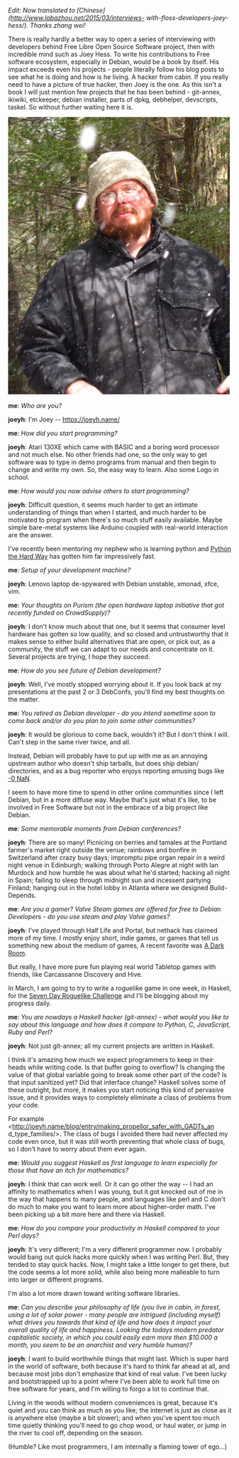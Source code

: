 <!-- 
.. title: Interviews with FLOSS developers: Joey Hess
.. slug: interviews-with-floss-developers-joey-hess
.. date: 2015-02-28 21:27:17 UTC+02:00
.. tags: joeyh, debian, floss, hacker, interviews
.. link: 
.. description: 
.. type: text
-->

_Edit: Now translated to [Chinese](http://www.labazhou.net/2015/03/interviews-
with-floss-developers-joey-hess/). Thanks zhang wei!_

There is really hardly a better way to open a series of interviewing with
developers behind Free Libre Open Source Software project, then with
incredible mind such as Joey Hess. To write his contributions to Free software
ecosystem, especially in Debian, would be a book by itself. His impact exceeds
even his projects - people literally follow his blog posts to see what he is
doing and how is he living. A hacker from cabin. If you really need to have a
picture of true hacker, then Joey is the one. As this isn't a book I will just
mention few projects that he has been behind - git-annex, ikiwiki, etckeeper,
debian installer, parts of dpkg, debhelper, devscripts, taskel. So without
further waiting here it is.

<!-- TEASER_END -->

![Picture of Joey Hess](../images/joeyh.jpg)

**me**: _Who are you?_

**joeyh**: I'm Joey -- <https://joeyh.name/>

**me**: _How did you start programming?_

**joeyh**: Atari 130XE which came with BASIC and a boring word processor and not much else. No other friends had one, so the only way to get software was to type in demo programs from manual and then begin to change and write my own. So, the easy way to learn. Also some Logo in school.

**me**: _How would you now advise others to start programming?_

**joeyh**: Difficult question, it seems much harder to get an intimate understanding of things than when I started, and much harder to be motivated to program when there's so much stuff easily available. Maybe simple bare-metal systems like Arduino coupled with real-world interaction are the answer.

I've recently been mentoring my nephew who is learning python and [Python the
Hard Way](http://learnpythonthehardway.org/) has gotten him far impressively
fast.

**me**: _Setup of your development machine?_

**joeyh**: Lenovo laptop de-spywared with Debian unstable, xmonad, xfce, vim.

**me**: _Your thoughts on Purism (the open hardware laptop initiative that got recently funded on CrowdSupply)?_

**joeyh**: I don't know much about that one, but it seems that consumer level hardware has gotten so low quality, and so closed and untrustworthy that it makes sense to either build alternatives that are open, or pick out, as a community, the stuff we can adapt to our needs and concentrate on it. Several projects are trying, I hope they succeed.

**me**: _How do you see future of Debian development?_

**joeyh**: Well, I've mostly stopped worrying about it. If you look back at my presentations at the past 2 or 3 DebConfs, you'll find my best thoughts on the matter.

**me**: _You retired as Debian developer - do you intend sometime soon to come back and/or do you plan to join some other communities?_

**joeyh**: It would be glorious to come back, wouldn't it? But I don't think I will. Can't step in the same river twice, and all.

Instead, Debian will probably have to put up with me as an annoying upstream
author who doesn't ship tarballs, but does ship debian/ directories, and as a
bug reporter who enjoys reporting amusing bugs like [-0
NaN](http://bugs.debian.org/778800).

I seem to have more time to spend in other online communities since I left
Debian, but in a more diffuse way. Maybe that's just what it's like, to be
involved in Free Software but not in the embrace of a big project like Debian.

**me**: _Some memorable moments from Debian conferences?_

**joeyh**: There are so many! Picnicing on berries and tamales at the Portland farmer's market right outside the venue; rainbows and bonfire in Switzerland after crazy busy days; impromptu pipe organ repair in a weird night venue in Edinburgh; walking through Porto Alegre at night with Ian Murdock and how humble he was about what he'd started; hacking all night in Spain; failing to sleep through midnight sun and incessent partying Finland; hanging out in the hotel lobby in Atlanta where we designed Build-Depends.

**me**: _Are you a gamer? Valve Steam games are offered for free to Debian Developers - do you use steam and play Valve games?_

**joeyh**: I've played through Half Life and Portal, but nethack has claimed more of my time. I mostly enjoy short, indie games, or games that tell us something new about the medium of games, A recent favorite was [A Dark Room](http://adarkroom.doublespeakgames.com/).

But really, I have more pure fun playing real world Tabletop games with
friends, like Carcassanne Discovery and Hive.

In March, I am going to try to write a roguelike game in one week, in Haskell,
for the [Seven Day Roguelike Challenge](http://7drl.org/) and I'll be blogging
about my progress daily.

**me**: _You are nowdays a Haskell hacker (git-annex) - what would you like to say about this language and how does it compare to Python, C, JavaScript, Ruby and Perl?_

**joeyh**: Not just git-annex; all my current projects are written in Haskell.

I think it's amazing how much we expect programmers to keep in their heads
while writing code. Is that buffer going to overflow? Is changing the value of
that global variable going to break some other part of the code? Is that input
sanitized yet? Did that interface change? Haskell solves some of these
outright, but more, it makes you start noticing this kind of pervasive issue,
and it provides ways to completely eliminate a class of problems from your
code.

For example <http://joeyh.name/blog/entry/making_propellor_safer_with_GADTs_an
d_type_families/>. The class of bugs I avoided there had never affected my
code even once, but it was still worth preventing that whole class of bugs, so
I don't have to worry about them ever again.

**me**: _Would you suggest Haskell as first language to learn especially for those that have an itch for mathematics?_

**joeyh**: I think that can work well. Or it can go other the way -- I had an affinity to mathematics when I was young, but it got knocked out of me in the way that happens to many people, and languages like perl and C don't do much to make you want to learn more about higher-order math. I've been picking up a bit more here and there via Haskell.

**me**: _How do you compare your productivity in Haskell compared to your Perl days?_

**joeyh**: It's very different; I'm a very different programmer now. I probably would bang out quick hacks more quickly when I was writing Perl. But, they tended to stay quick hacks. Now, I might take a little longer to get there, but the code seems a lot more solid, while also being more malleable to turn into larger or different programs.

I'm also a lot more drawn toward writing software libraries.

**me**: _Can you describe your philosophy of life (you live in cabin, in forest, using a lot of solar power - many people are intrigued (including myself) what drives you towards that kind of life and how does it impact your overall quality of life and happiness. Looking the todays modern predator capitalistic society, in which you could easily earn more then $10.000 a month, you seem to be an anarchist and very humble human)?_

**joeyh**: I want to build worthwhile things that might last. Which is super hard in the world of software, both because it's hard to think far ahead at all, and because most jobs don't emphasize that kind of real value. I've been lucky and bootstrapped up to a point where I've been able to work full time on free software for years, and I'm willing to forgo a lot to continue that.

Living in the woods without modern conveniences is great, because it's quiet
and you can think as much as you like; the internet is just as close as it is
anywhere else (maybe a bit slower); and when you've spent too much time
quietly thinking you'll need to go chop wood, or haul water, or jump in the
river to cool off, depending on the season.

(Humble? Like most programmers, I am internally a flaming tower of ego...)
